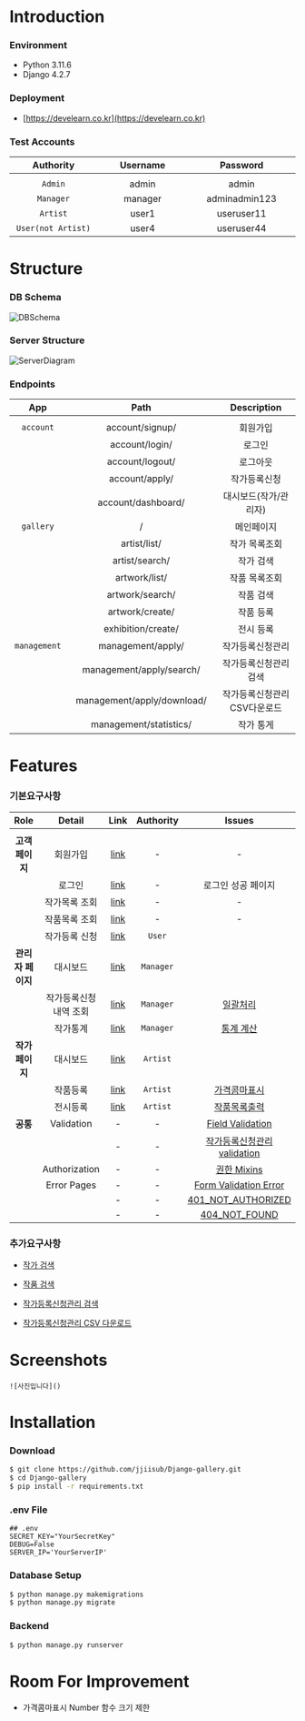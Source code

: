 # Introduction

### Environment

- Python 3.11.6
- Django 4.2.7

### Deployment

- [https://develearn.co.kr](https://develearn.co.kr)

### Test Accounts

|     Authority      |     Username     |     Password     |
| :----------------: | :--------------: | :--------------: |
|  <img width=300/>  | <img width=300/> | <img width=300/> |
|      `Admin`       |      admin       |      admin       |
|     `Manager`      |     manager      |  adminadmin123   |
|      `Artist`      |      user1       |    useruser11    |
| `User(not Artist)` |      user4       |    useruser44    |

# Structure

### DB Schema

![DBSchema](https://github.com/jjiisub/Django-gallery/assets/89283288/4a77bcd9-353d-4ad9-870b-fc057db64b3e)

### Server Structure

![ServerDiagram](https://github.com/jjiisub/Django-gallery/assets/89283288/e80aad4c-8831-468e-a00d-1c2a5ac1f276)

### Endpoints

|       App        |            Path            |         Description          |
| :--------------: | :------------------------: | :--------------------------: |
| <img width=100/> |      <img width=400/>      |       <img width=400/>       |
|    `account`     |      account/signup/       |           회원가입           |
|                  |       account/login/       |            로그인            |
|                  |      account/logout/       |           로그아웃           |
|                  |       account/apply/       |         작가등록신청         |
|                  |     account/dashboard/     |    대시보드(작가/관리자)     |
|    `gallery`     |             /              |          메인페이지          |
|                  |        artist/list/        |        작가 목록조회         |
|                  |       artist/search/       |          작가 검색           |
|                  |       artwork/list/        |        작품 목록조회         |
|                  |      artwork/search/       |          작품 검색           |
|                  |      artwork/create/       |          작품 등록           |
|                  |     exhibition/create/     |          전시 등록           |
|   `management`   |     management/apply/      |       작가등록신청관리       |
|                  |  management/apply/search/  |    작가등록신청관리 검색     |
|                  | management/apply/download/ | 작가등록신청관리 CSV다운로드 |
|                  |   management/statistics/   |          작가 통게           |

# Features

### 기본요구사항

|              Role              |        Detail         |                          Link                          |    Authority     |                                                   Issues                                                    |
| :----------------------------: | :-------------------: | :----------------------------------------------------: | :--------------: | :---------------------------------------------------------------------------------------------------------: |
|        <img width=200/>        |   <img width=200/>    |                    <img width=50/>                     | <img width=200/> |                                              <img width=300/>                                               |
|  <strong>고객 페이지</strong>  |       회원가입        |    [link](https://develearn.co.kr/account/signup/)     |        -         |                                                      -                                                      |
|                                |        로그인         |     [link](https://develearn.co.kr/account/login/)     |        -         |                                             로그인 성공 페이지                                              |
|                                |     작가목록 조회     |      [link](https://develearn.co.kr/artist/list/)      |        -         |                                                      -                                                      |
|                                |     작품목록 조회     |     [link](https://develearn.co.kr/artwork/list/)      |        -         |                                                      -                                                      |
|                                |     작가등록 신청     |     [link](https://develearn.co.kr/account/apply/)     |      `User`      |                                                                                                             |
| <strong>관리자 페이지</strong> |       대시보드        |   [link](https://develearn.co.kr/account/dashboard/)   |    `Manager`     |                                                                                                             |
|                                | 작가등록신청내역 조회 |   [link](https://develearn.co.kr/management/apply/)    |    `Manager`     |            [일괄처리](https://github.com/jjiisub/Django-gallery/wiki/작가등록신청관리-일괄처리)             |
|                                |       작가통계        | [link](https://develearn.co.kr/management/statistics/) |    `Manager`     |                    [통계 계산](https://github.com/jjiisub/Django-gallery/wiki/작가-통계)                    |
|  <strong>작가 페이지</strong>  |       대시보드        |   [link](https://develearn.co.kr/account/dashboard/)   |     `Artist`     |                                                                                                             |
|                                |       작품등록        |    [link](https://develearn.co.kr/artwork/create/)     |     `Artist`     |            [가격콤마표시](https://github.com/jjiisub/Django-gallery/wiki/작품등록-가격-콤마표시)            |
|                                |       전시등록        |   [link](https://develearn.co.kr/exhibition/create/)   |     `Artist`     |            [작품목록출력](https://github.com/jjiisub/Django-gallery/wiki/전시등록-작품목록-form)            |
|     <strong>공통</strong>      |      Validation       |                           -                            |        -         |             [Field Validation](https://github.com/jjiisub/Django-gallery/wiki/Field-Validation)             |
|                                |                       |                           -                            |        -         | [작가등록신청관리 validation](https://github.com/jjiisub/Django-gallery/wiki/작가-등록신청-관리-validation) |
|                                |     Authorization     |                           -                            |        -         |             [권한 Mixins](https://github.com/jjiisub/Django-gallery/wiki/유저-권한-설정-mixin)              |
|                                |      Error Pages      |                           -                            |        -         |            [Form Validation Error](https://github.com/jjiisub/Django-gallery/wiki/404_NOT_FOUND)            |
|                                |                       |                           -                            |        -         |           [401_NOT_AUTHORIZED](https://github.com/jjiisub/Django-gallery/wiki/401_NOT_AUTHORIZED)           |
|                                |                       |                           -                            |        -         |                [404_NOT_FOUND](https://github.com/jjiisub/Django-gallery/wiki/404_NOT_FOUND)                |

### 추가요구사항

- [작가 검색](https://github.com/jjiisub/Django-gallery/wiki/작가-작품-검색)

- [작품 검색]()

- [작가등록신청관리 검색](https://github.com/jjiisub/Django-gallery/wiki/작가등록신청관리-검색)

- [작가등록신청관리 CSV 다운로드](https://github.com/jjiisub/Django-gallery/wiki/작가등록신청관리-CSV-다운로드)

# Screenshots

    ![사진입니다]()

# Installation

### Download

```bash
$ git clone https://github.com/jjiisub/Django-gallery.git
$ cd Django-gallery
$ pip install -r requirements.txt
```

### .env File

```shell
## .env
SECRET_KEY="YourSecretKey"
DEBUG=False
SERVER_IP='YourServerIP'
```

### Database Setup

```bash
$ python manage.py makemigrations
$ python manage.py migrate
```

### Backend

```bash
$ python manage.py runserver
```

# Room For Improvement

- 가격콤마표시 Number 함수 크기 제한
